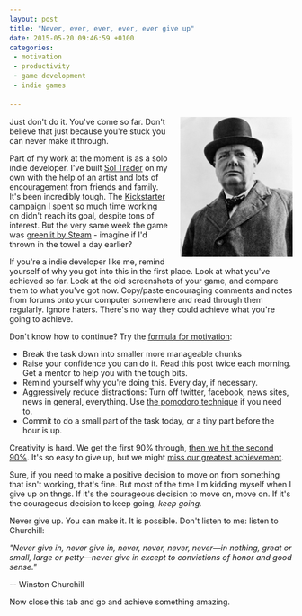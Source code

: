```yaml
---
layout: post
title: "Never, ever, ever, ever, ever give up"
date: 2015-05-20 09:46:59 +0100
categories:
 - motivation
 - productivity
 - game development
 - indie games

---
```


<div style='float: right; padding: 0 0 10px 20px; width: 200px'><img src='/files/winston-churchill.jpg' alt='Winston Churchill'/></div>

Just don't do it. You've come so far. Don't believe that just because you're stuck you can never make it through.

Part of my work at the moment is as a solo indie developer. I've built [Sol Trader](http://soltrader.net) on my own with the help of an artist and lots of encouragement from friends and family. It's been incredibly tough. The [Kickstarter campaign](https://www.kickstarter.com/projects/852671098/sol-trader-a-compelling-space-action-rpg-for-pc-an) I spent so much time working on didn't reach its goal, despite tons of interest. But the very same week the game was [greenlit by Steam](/2015/03/sol-trader-has-been-greenlit/) - imagine if I'd thrown in the towel a day earlier?

If you're a indie developer like me, remind yourself of why you got into this in the first place. Look at what you've achieved so far. Look at the old screenshots of your game, and compare them to what you've got now. Copy/paste encouraging comments and notes from forums onto your computer somewhere and read through them regularly. Ignore haters. There's no way they could achieve what you're going to achieve.

Don't know how to continue? Try the [formula for motivation](/2011/04/a-formula-of-motivation/):

* Break the task down into smaller more manageable chunks
* Raise your confidence you can do it. Read this post twice each morning. Get a mentor to help you with the tough bits.
* Remind yourself why you're doing this. Every day, if necessary.
* Aggressively reduce distractions: Turn off twitter, facebook, news sites, news in general, everything. Use [the pomodoro technique](/2011/03/pomodoros-done-hopefully-right) if you need to.
* Commit to do a small part of the task today, or a tiny part before the hour is up.

Creativity is hard. We get the first 90% through, [then we hit the second 90%](http://en.wikipedia.org/wiki/Ninety-ninety_rule). It's so easy to give up, but we might [miss our greatest achievement](/2011/05/don-t-miss-your-greatest-achievement/).

Sure, if you need to make a positive decision to move on from something that isn't working, that's fine. But most of the time I'm kidding myself when I give up on thngs. If it's the courageous decision to move on, move on. If it's the courageous decision to keep going, *keep going.*

Never give up. You can make it. It is possible.  Don't listen to me: listen to Churchill:

*"Never give in, never give in, never, never, never, never—in nothing, great or small, large or petty—never give in except to convictions of honor and good sense."*

-- Winston Churchill

Now close this tab and go and achieve something amazing.
